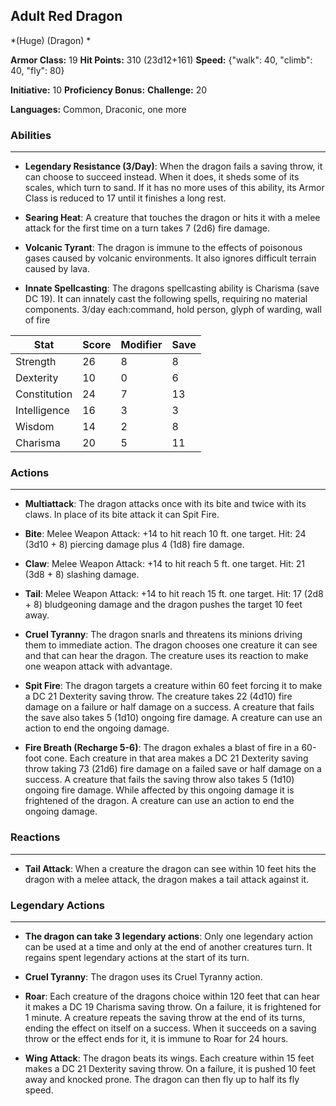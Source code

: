 ## Adult Red Dragon
*(Huge) (Dragon) *

**Armor Class:** 19
**Hit Points:** 310 (23d12+161)
**Speed:** {"walk": 40, "climb": 40, "fly": 80}

**Initiative:** 10
**Proficiency Bonus:**
**Challenge:** 20

**Languages:** Common, Draconic, one more

### Abilities
 --- 
- **Legendary Resistance (3/Day)**: When the dragon fails a saving throw, it can choose to succeed instead. When it does, it sheds some of its scales, which turn to sand. If it has no more uses of this ability, its Armor Class is reduced to 17 until it finishes a long rest.

- **Searing Heat**: A creature that touches the dragon or hits it with a melee attack for the first time on a turn takes 7 (2d6) fire damage.

- **Volcanic Tyrant**: The dragon is immune to the effects of poisonous gases caused by volcanic environments. It also ignores difficult terrain caused by lava.

- **Innate Spellcasting**: The dragons spellcasting ability is Charisma (save DC 19). It can innately cast the following spells, requiring no material components. 3/day each:command, hold person, glyph of warding, wall of fire



| Stat | Score | Modifier | Save |
| ---- | ---- | ---- | ---- |
| Strength | 26 | 8 | 8 |
| Dexterity | 10 | 0 | 6 |
| Constitution | 24 | 7 | 13 |
| Intelligence | 16 | 3 | 3 |
| Wisdom | 14 | 2 | 8 |
| Charisma | 20 | 5 | 11 |

### Actions
 --- 
- **Multiattack**: The dragon attacks once with its bite and twice with its claws. In place of its bite attack  it can Spit Fire.

- **Bite**: Melee Weapon Attack: +14 to hit  reach 10 ft.  one target. Hit: 24 (3d10 + 8) piercing damage plus 4 (1d8) fire damage.

- **Claw**: Melee Weapon Attack: +14 to hit  reach 5 ft.  one target. Hit: 21 (3d8 + 8) slashing damage.

- **Tail**: Melee Weapon Attack: +14 to hit  reach 15 ft.  one target. Hit: 17 (2d8 + 8) bludgeoning damage  and the dragon pushes the target 10 feet away.

- **Cruel Tyranny**: The dragon snarls and threatens its minions  driving them to immediate action. The dragon chooses one creature it can see and that can hear the dragon. The creature uses its reaction to make one weapon attack with advantage.

- **Spit Fire**: The dragon targets a creature within 60 feet  forcing it to make a DC 21 Dexterity saving throw. The creature takes 22 (4d10) fire damage on a failure or half damage on a success. A creature that fails the save also takes 5 (1d10) ongoing fire damage. A creature can use an action to end the ongoing damage.

- **Fire Breath (Recharge 5-6)**: The dragon exhales a blast of fire in a 60-foot cone. Each creature in that area makes a DC 21 Dexterity saving throw  taking 73 (21d6) fire damage on a failed save or half damage on a success. A creature that fails the saving throw also takes 5 (1d10) ongoing fire damage. While affected by this ongoing damage  it is frightened of the dragon. A creature can use an action to end the ongoing damage.

### Reactions
 --- 
- **Tail Attack**: When a creature the dragon can see within 10 feet hits the dragon with a melee attack, the dragon makes a tail attack against it.

### Legendary Actions
 --- 
- **The dragon can take 3 legendary actions**: Only one legendary action can be used at a time and only at the end of another creatures turn. It regains spent legendary actions at the start of its turn.

- **Cruel Tyranny**: The dragon uses its Cruel Tyranny action.

- **Roar**: Each creature of the dragons choice within 120 feet that can hear it makes a DC 19 Charisma saving throw. On a failure, it is frightened for 1 minute. A creature repeats the saving throw at the end of its turns, ending the effect on itself on a success. When it succeeds on a saving throw or the effect ends for it, it is immune to Roar for 24 hours.

- **Wing Attack**: The dragon beats its wings. Each creature within 15 feet makes a DC 21 Dexterity saving throw. On a failure, it is pushed 10 feet away and knocked prone. The dragon can then fly up to half its fly speed.

